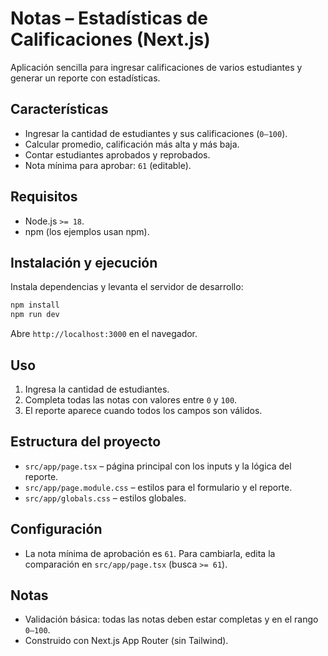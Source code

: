 # Notas – Estadísticas de Calificaciones (Next.js)

Aplicación sencilla para ingresar calificaciones de varios estudiantes y generar un reporte con estadísticas.

## Características

- Ingresar la cantidad de estudiantes y sus calificaciones (`0–100`).
- Calcular promedio, calificación más alta y más baja.
- Contar estudiantes aprobados y reprobados.
- Nota mínima para aprobar: `61` (editable).

## Requisitos

- Node.js `>= 18`.
- npm (los ejemplos usan npm).

## Instalación y ejecución

Instala dependencias y levanta el servidor de desarrollo:

```bash
npm install
npm run dev
```

Abre `http://localhost:3000` en el navegador.

## Uso

1. Ingresa la cantidad de estudiantes.
2. Completa todas las notas con valores entre `0` y `100`.
3. El reporte aparece cuando todos los campos son válidos.

## Estructura del proyecto

- `src/app/page.tsx` – página principal con los inputs y la lógica del reporte.
- `src/app/page.module.css` – estilos para el formulario y el reporte.
- `src/app/globals.css` – estilos globales.

## Configuración

- La nota mínima de aprobación es `61`. Para cambiarla, edita la comparación en `src/app/page.tsx` (busca `>= 61`).

## Notas

- Validación básica: todas las notas deben estar completas y en el rango `0–100`.
- Construido con Next.js App Router (sin Tailwind).
